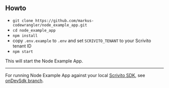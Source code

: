 ## Howto

- `git clone https://github.com/markus-codewrangler/node_example_app.git`
- `cd node_example_app`
- `npm install`
- copy `.env.example` to `.env` and set `SCRIVITO_TENANT` to your Scrivito tenant ID
- `npm start`

This will start the Node Example App.

---

For running Node Example App against your local [Scrivito SDK](https://github.com/infopark/scrivito_js), see [onDevSdk branch](https://github.com/markus-codewrangler/node_example_app/tree/onDevSdk).
